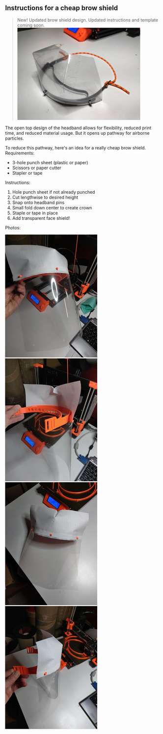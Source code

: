 ## Instructions for a cheap brow shield

> New!  Updated brow shield design.  Updated instructions and template coming soon.
> ![new brow shield](brow_shield/slim_headband_headshield.jpg)

The open top design of the headband allows for flexibility, reduced print time, and reduced material usage.  But it opens up pathway for airborne particles.

To reduce this pathway, here's an idea for a really cheap brow shield.  Requirements:

- 3-hole punch sheet (plastic or paper)
- Scissors or paper cutter
- Stapler or tape

Instructions:

1. Hole punch sheet if not already punched
2. Cut lengthwise to desired height
2. Snap onto headband pins
3. Small fold down center to create crown
4. Staple or tape in place
5. Add transparent face shield!

Photos:

![Photo 1](brow_shield/brow_shield-0.jpg)
![Photo 2](brow_shield/brow_shield-1.jpg)
![Photo 3](brow_shield/brow_shield-2.jpg)
![Photo 4](brow_shield/brow_shield-4.jpg)
